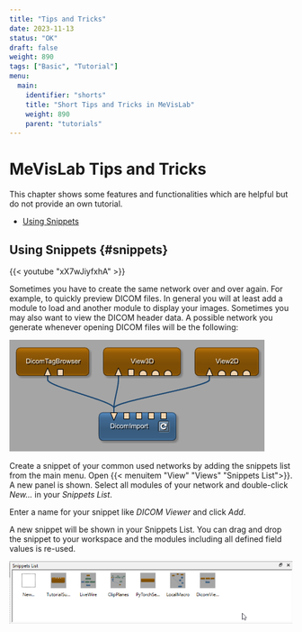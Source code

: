 ```yaml
---
title: "Tips and Tricks"
date: 2023-11-13
status: "OK"
draft: false
weight: 890
tags: ["Basic", "Tutorial"]
menu: 
  main:
    identifier: "shorts"
    title: "Short Tips and Tricks in MeVisLab"
    weight: 890
    parent: "tutorials"
---
```


# MeVisLab Tips and Tricks

This chapter shows some features and functionalities which are helpful but do not provide an own tutorial.

* [Using Snippets](/tutorials/shorts#snippets)

## Using Snippets {#snippets}

{{< youtube "xX7wJiyfxhA" >}}

Sometimes you have to create the same network over and over again. For example, to quickly preview DICOM files. In general you will at least add a module to load and another module to display your images. Sometimes you may also want to view the DICOM header data. A possible network you generate whenever opening DICOM files will be the following:

![Open DICOM files](/images/tutorials/Snippets_Network.png "Open DICOM files")

Create a snippet of your common used networks by adding the snippets list from the main menu. Open {{< menuitem "View" "Views" "Snippets List">}}. A new panel is shown. Select all modules of your network and double-click *New...* in your *Snippets List*.

Enter a name for your snippet like *DICOM Viewer* and click *Add*.

A new snippet will be shown in your Snippets List. You can drag and drop the snippet to your workspace and the modules including all defined field values is re-used.

![Snippets List](/images/tutorials/Snippets_Panel.png "Snippets List")
